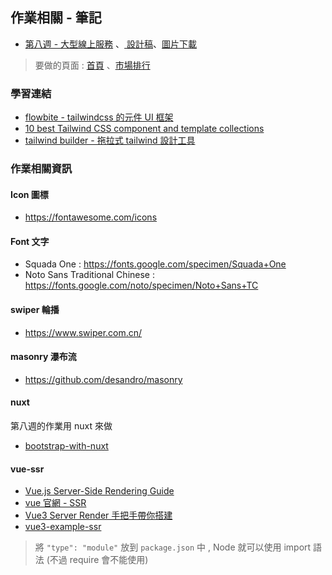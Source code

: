 ## 作業相關 - 筆記

* <a href="https://rpg.hexschool.com/training/30/task?type=detail&id=306" target="_top">第八週 - 大型線上服務</a>
  、<a href="https://xd.adobe.com/view/bcf8f7eb-689c-4850-b531-a78259c0cdd8-e9ab/screen/7a56bb8c-4170-43d3-a265-d00701d1674b/" target="_top">
  設計稿</a>、[圖片下載](https://github.com/hexschool/2022-web-layout-training)

> 要做的頁面 : [首頁](https://xd.adobe.com/view/bcf8f7eb-689c-4850-b531-a78259c0cdd8-e9ab/screen/f5f2f36b-122f-4c84-8a12-f7bb48eb0283/specs/) 、[市場排行](https://xd.adobe.com/view/bcf8f7eb-689c-4850-b531-a78259c0cdd8-e9ab/screen/e86e375b-d249-45e3-8460-fcc7b99dff69/specs/)

### 學習連結

- [flowbite - tailwindcss 的元件 UI 框架](https://flowbite.com/docs/getting-started/introduction/)
- [10 best Tailwind CSS component and template collections](https://blog.logrocket.com/10-best-tailwind-css-component-template-collections/)
- [tailwind builder - 拖拉式 tailwind 設計工具](https://tailwind.build/)

### 作業相關資訊

#### Icon 圖標

- https://fontawesome.com/icons

#### Font 文字

- Squada One : https://fonts.google.com/specimen/Squada+One
- Noto Sans Traditional Chinese : https://fonts.google.com/noto/specimen/Noto+Sans+TC

#### swiper 輪播

- https://www.swiper.com.cn/

#### masonry 瀑布流

- https://github.com/desandro/masonry

#### nuxt

第八週的作業用 nuxt 來做

- [bootstrap-with-nuxt](https://hackmd.io/@xq/bootstrap-with-nuxt)

#### vue-ssr

- [Vue.js Server-Side Rendering Guide](https://v2.ssr.vuejs.org/)
- [vue 官網 - SSR](https://vuejs.org/guide/scaling-up/ssr.html)
- [Vue3 Server Render 手把手帶你搭建](https://johnnywang1994.github.io/book/articles/js/vue3-ssr.html#server-for-rendering)
- [vue3-example-ssr](https://github.com/shenron/vue3-example-ssr)

> 將 `"type": "module"` 放到 `package.json` 中 , Node 就可以使用 import 語法 (不過 require 會不能使用)
